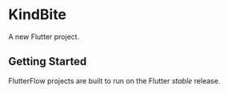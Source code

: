 # KindBite

A new Flutter project.

## Getting Started

FlutterFlow projects are built to run on the Flutter _stable_ release.
